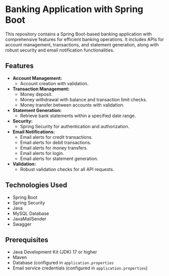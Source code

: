 # Banking Application with Spring Boot

This repository contains a Spring Boot-based banking application with comprehensive features for efficient banking operations. It includes APIs for account management, transactions, and statement generation, along with robust security and email notification functionalities.

## Features

* **Account Management:**
    * Account creation with validation.
* **Transaction Management:**
    * Money deposit.
    * Money withdrawal with balance and transaction limit checks.
    * Money transfer between accounts with validation.
* **Statement Generation:**
    * Retrieve bank statements within a specified date range.
* **Security:**
    * Spring Security for authentication and authorization.
* **Email Notifications:**
    * Email alerts for credit transactions.
    * Email alerts for debit transactions.
    * Email alerts for money transfers.
    * Email alerts for login.
    * Email alerts for statement generation.
* **Validation:**
    * Robust validation checks for all API requests.

## Technologies Used

* Spring Boot
* Spring Security
* Java
* MySQL Database
* JavaMailSender
* Swagger

## Prerequisites

* Java Development Kit (JDK) 17 or higher
* Maven
* Database (configured in `application.properties`
* Email service credentials (configured in `application.properties`)
